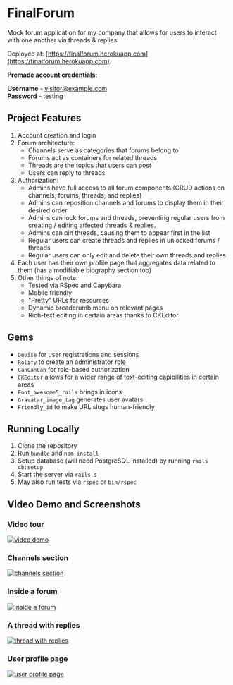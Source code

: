 # FinalForum

Mock forum application for my company that allows for users to interact with one another via threads & replies.

Deployed at: [https://finalforum.herokuapp.com](https://finalforum.herokuapp.com).

**Premade account credentials:**

**Username** - visitor@example.com \
**Password** - testing

## Project Features

1. Account creation and login
2. Forum architecture:
   * Channels serve as categories that forums belong to
   * Forums act as containers for related threads
   * Threads are the topics that users can post
   * Users can reply to threads
3. Authorization:
   * Admins have full access to all forum components (CRUD actions on channels, forums, threads, and replies)
   * Admins can reposition channels and forums to display them in their desired order
   * Admins can lock forums and threads, preventing regular users from creating / editing affected threads & replies.
   * Admins can pin threads, causing them to appear first in the list
   * Regular users can create threads and replies in unlocked forums / threads
   * Regular users can only edit and delete their own threads and replies
4. Each user has their own profile page that aggregates data related to them (has a modifiable biography section too)
5. Other things of note:
   * Tested via RSpec and Capybara
   * Mobile friendly
   * "Pretty" URLs for resources
   * Dynamic breadcrumb menu on relevant pages
   * Rich-text editing in certain areas thanks to CKEditor
   
## Gems
* `Devise` for user registrations and sessions
* `Rolify` to create an administrator role
* `CanCanCan` for role-based authorization
* `CKEditor` allows for a wider range of text-editing capibilities in certain areas
* `Font_awesome5_rails` brings in icons
* `Gravatar_image_tag` generates user avatars
* `Friendly_id` to make URL slugs human-friendly

## Running Locally
1. Clone the repository
2. Run `bundle` and `npm install`
3. Setup database (will need PostgreSQL installed) by running `rails db:setup`
4. Start the server via `rails s`
5. May also run tests via `rspec` or `bin/rspec`

## Video Demo and Screenshots

### Video tour
[![video demo](https://i.imgur.com/yAguM9W.png)](https://www.youtube.com/watch?v=3TK8UvuGRW0)

### Channels section

[![channels section](https://i.imgur.com/WTaW3Ha.png)](https://i.imgur.com/WTaW3Ha.png)

### Inside a forum

[![inside a forum](https://i.imgur.com/gtE27JY.png)](https://i.imgur.com/gtE27JY.png)

### A thread with replies

[![thread with replies](https://i.imgur.com/zaZifys.png)](https://i.imgur.com/zaZifys.png)

### User profile page

[![user profile page](https://i.imgur.com/ImxMYLL.png)](https://i.imgur.com/ImxMYLL.png)